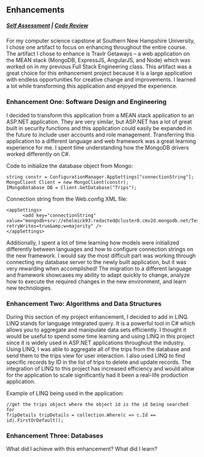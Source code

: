 ## Enhancements

##### [Self Assessment](https://edwardhelmick.github.io/index.html)  |  [Code Review](https://edwardhelmick.github.io/CodeReview.html)

For my computer science capstone at Southern New Hampshire University, I chose one artifact to focus on enhancing throughout the entire course. The artifact I chose to enhance is Travlr Getaways – a web application on the MEAN stack (MongoDB, ExpressJS, AngularJS, and Node) which was worked on in my previous Full Stack Engineering class. This artifact was a great choice for this enhancement project because it is a large application with endless opportunities for creative change and improvements. I learned a lot while transforming this application and enjoyed the experience.

### Enhancement One: Software Design and Engineering

I decided to transform this application from a MEAN stack application to an ASP.NET application. They are very similar, but ASP.NET has a lot of great built in security functions and this application could easily be expanded in the future to include user accounts and role management. Transferring this application to a different language and web framework was a great learning experience for me. I spent time understanding how the MongoDB drivers worked differently on C#.

Code to initialize the database object from Mongo:

```
string constr = ConfigurationManager.AppSettings["connectionString"];
MongoClient Client = new MongoClient(constr);
IMongoDatabase DB = Client.GetDatabase("Trips");
```

Connection string from the Web.config XML file:

```
<appSettings>
      <add key="connectionString" value="mongodb+srv://ehelmick93:redacted@cluster0.cmv2d.mongodb.net/Testdatabase?retryWrites=true&amp;w=majority" />
</appSettings>
```

Additionally, I spent a lot of time learning how models were initialized differently between languages and how to configure connection strings on the new framework. I would say the most difficult part was working through connecting my database server to the newly built application, but it was very rewarding when accomplished! The migration to a different language and framework showcases my ability to adapt quickly to change, analyze how to execute the required changes in the new environment, and learn new technologies.

### Enhancement Two: Algorithms and Data Structures

During this section of my project enhancement, I decided to add in LINQ. LINQ stands for language integrated query. It is a powerful tool in C# which allows you to aggregate and manipulate data sets efficiently. I thought it would be useful to spend some time learning and using LINQ in this project since it is widely used in ASP.NET applications throughout the industry. Using LINQ, I was able to aggregate all of the trips from the database and send them to the trips view for user interaction. I also used LINQ to find specific records by ID in the list of trips to delete and update records. The integration of LINQ to this project has increased efficiency and would allow for the application to scale significantly had it been a real-life production application.

Example of LINQ being used in the application:
```
//get the trips object where the object id is the id being searched for
TripDetails tripDetails = collection.Where(c => c.Id == id).FirstOrDefault();
```

### Enhancement Three: Databases

What did I achieve with this enhancement?
What did I learn?

